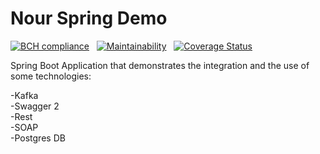 # Nour Spring Demo

[![BCH compliance](https://bettercodehub.com/edge/badge/NoorKrichen/nour-spring-demo?branch=master)](https://bettercodehub.com/) &nbsp; [![Maintainability](https://api.codeclimate.com/v1/badges/9758e6b093e036eb91d5/maintainability)](https://codeclimate.com/github/NoorKrichen/nour-spring-demo/maintainability) &nbsp; [![Coverage Status](https://coveralls.io/repos/github/NoorKrichen/nour-spring-demo/badge.svg?branch=master)](https://coveralls.io/github/NoorKrichen/nour-spring-demo?branch=master)

Spring Boot Application that demonstrates the integration and the use of some technologies: 
<br/>


-Kafka<br/>
-Swagger 2<br/>
-Rest<br/>
-SOAP<br/>
-Postgres DB<br/>
